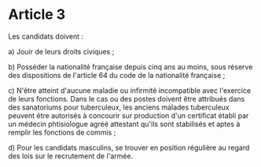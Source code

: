 # Article 3

Les candidats doivent :

a) Jouir de leurs droits civiques ;

b) Posséder la nationalité française depuis cinq ans au moins, sous réserve des dispositions de l'article 64 du code de la nationalité française ;

c) N'être atteint d'aucune maladie ou infirmité incompatible avec l'exercice de leurs fonctions. Dans le cas ou des postes doivent être attribués dans des sanatoriums pour tuberculeux, les anciens malades tuberculeux peuvent être autorisés à concourir sur production d'un certificat établi par un médecin phtisiologue agréé attestant qu'ils sont stabilisés et aptes à remplir les fonctions de commis ;

d) Pour les candidats masculins, se trouver en position régulière au regard des lois sur le recrutement de l'armée.

